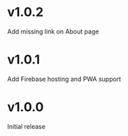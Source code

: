 # v1.0.2

Add missing link on About page

# v1.0.1

Add Firebase hosting and PWA support

# v1.0.0

Initial release
